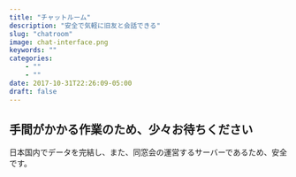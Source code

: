 ```yaml
---
title: "チャットルーム"
description: "安全で気軽に旧友と会話できる"
slug: "chatroom"
image: chat-interface.png
keywords: ""
categories: 
    - ""
    - ""
date: 2017-10-31T22:26:09-05:00
draft: false
---
```



## 手間がかかる作業のため、少々お待ちください

日本国内でデータを完結し、また、同窓会の運営するサーバーであるため、安全です。
